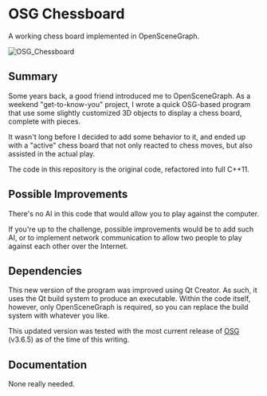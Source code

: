 # OSG Chessboard
A working chess board implemented in OpenSceneGraph.

![OSG_Chessboard](https://user-images.githubusercontent.com/4536448/94378038-53e49e80-00e3-11eb-83ea-acfc21301dd0.gif)

## Summary
Some years back, a good friend introduced me to OpenSceneGraph.  As a weekend
"get-to-know-you" project, I wrote a quick OSG-based program that use some
slightly customized 3D objects to display a chess board, complete with pieces.

It wasn't long before I decided to add some behavior to it, and ended up with
a "active" chess board that not only reacted to chess moves, but also assisted
in the actual play.

The code in this repository is the original code, refactored into full C++11.

## Possible Improvements
There's no AI in this code that would allow you to play against the computer.

If you're up to the challenge, possible improvements would be to add such AI,
or to implement network communication to allow two people to play against each
other over the Internet.

## Dependencies
This new version of the program was improved using Qt Creator.  As such, it
uses the Qt build system to produce an executable.  Within the code itself,
however, only OpenSceneGraph is required, so you can replace the build system
with whatever you like.

This updated version was tested with the most current release of
[OSG](http://www.openscenegraph.org/) (v3.6.5) as of the time of this writing.

## Documentation
None really needed.
